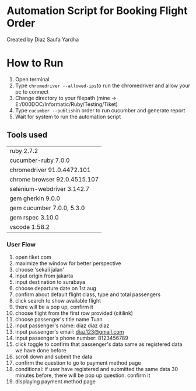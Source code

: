 # Automation Script for Booking Flight Order
Created by Diaz Saufa Yardha

# How to Run
1. Open terminal
2. Type ```chromedriver --allowed-ips```to run the chromedriver and allow your pc to connect
3. Change directory to your filepath (mine -> E:/000DOC/Informatic/Ruby/Testing/Tiket)
4. Type ```cucumber --publish```in order to run cucumber and generate report
5. Wait for system to run the automation script

## Tools used
<table>
    <tr>
        <td>ruby                2.7.2</td>
    </tr>
    <tr>
        <td>cucumber-ruby       7.0.0</td>
    </tr>
    <tr>
        <td>chromedriver        91.0.4472.101</td>
    </tr>
    <tr>
        <td>chrome browser      92.0.4515.107 </td>
    </tr>
    <tr>
        <td>selenium-webdriver  3.142.7</td>
    </tr>
    <tr>
        <td>gem gherkin         9.0.0</td>
    </tr>
    <tr>
        <td>gem cucumber        7.0.0, 5.3.0</td>
    </tr>
    <tr>
        <td>gem rspec           3.10.0</td>
    </tr>
    <tr>
        <td>vscode              1.58.2</td>
    </tr>
</table>

### User Flow
1. open tiket.com
2. maximize the window for better perspective
3. choose 'sekali jalan'
4. input origin from jakarta
5. input destination to surabaya
6. choose departure date on 1st aug
7. confirm about default flight class, type and total passengers
8. click search to show available flight
9. there will be a pop up, confirm it
10. choose flight from the first row provided (citilink)
11. choose passenger's title name Tuan
12. input passenger's name: diaz diaz diaz
13. input passenger's email: diaz123@gmail.com
14. input passenger's phone number: 8123456789
15. click toggle to confirm that passenger's data same as registered data we have done before
16. scroll down and submit the data
17. confirm the question to go to payment method page
18. conditional: if user have registered and submitted the same data 30 minutes before, there will be pop up question. confirm it
19. displaying payment method page